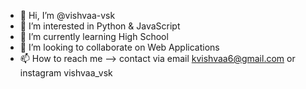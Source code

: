 - 👋 Hi, I’m @vishvaa-vsk
- 👀 I’m interested in Python & JavaScript
- 🌱 I’m currently learning High School
- 💞️ I’m looking to collaborate on Web Applications
- 📫 How to reach me --> contact via email kvishvaa6@gmail.com or instagram vishvaa_vsk

<!---
vishvaa-vsk/vishvaa-vsk is a ✨ special ✨ repository because its `README.md` (this file) appears on your GitHub profile.
You can click the Preview link to take a look at your changes.
--->
